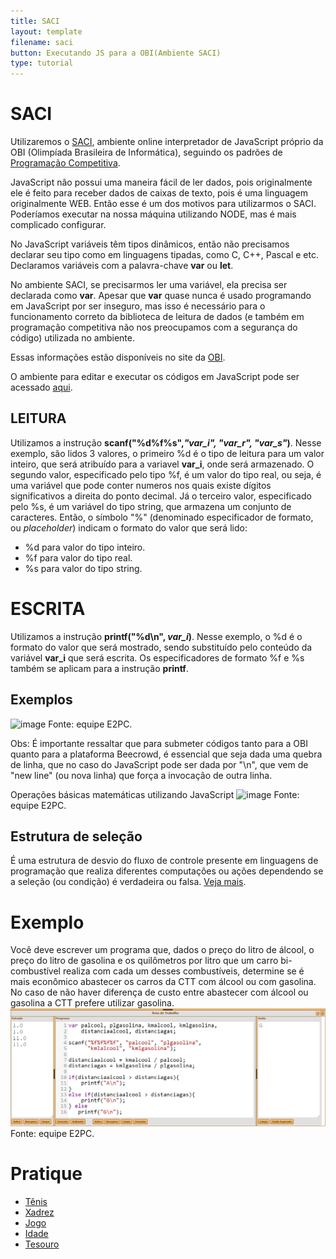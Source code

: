 ```yaml
---
title: SACI
layout: template
filename: saci
button: Executando JS para a OBI(Ambiente SACI)
type: tutorial
---
```


# SACI

Utilizaremos o [SACI](https://olimpiada.ic.unicamp.br/saci/cursos/intro_js/), ambiente online interpretador de JavaScript próprio da OBI (Olimpíada Brasileira de Informática), seguindo os padrões de [Programação Competitiva](https://e2pc.unicentro.br/posts/programacao_competitiva.html).

JavaScript não possui uma maneira fácil de ler dados, pois originalmente ele é feito para receber dados de caixas de texto, pois é uma linguagem originalmente WEB.
Então esse é um dos motivos para utilizarmos o SACI. Poderíamos executar na nossa máquina utilizando NODE, mas é mais complicado configurar.

No JavaScript variáveis têm tipos dinâmicos, então não precisamos declarar seu tipo como em linguagens tipadas, como C, C++, Pascal e etc. Declaramos variáveis com a palavra-chave **var** ou **let**.

No ambiente SACI, se precisarmos ler uma variável, ela precisa ser declarada como **var**. Apesar que **var** quase nunca é usado programando em JavaScript por ser inseguro, mas isso é necessário para o funcionamento correto da biblioteca de leitura de dados (e também em programação competitiva não nos preocupamos com a segurança do código) utilizada no ambiente.

Essas informações estão disponíveis no site da [OBI](https://olimpiada.ic.unicamp.br/pratique/exemplo_solucao_js/).

O ambiente para editar e executar os códigos em JavaScript pode ser acessado [aqui](https://olimpiada.ic.unicamp.br/saci/cursos/prova/2022/).

## LEITURA
Utilizamos a instrução **scanf("%d%f%s",*"var_i", "var_r", "var_s"*)**. 
Nesse exemplo, são lidos 3 valores, o primeiro %d é o tipo de leitura para um valor inteiro, que será atribuído para a variavel **var_i**, onde será armazenado. 
O segundo valor, especificado pelo tipo %f, é um valor do tipo real, ou seja, é uma variável que pode conter numeros nos quais existe dígitos significativos a direita do ponto decimal.
Já o terceiro valor, especificado pelo %s, é um variável do tipo string, que armazena um conjunto de caracteres.
Então, o símbolo "%" (denominado especificador de formato, ou _placeholder_) indicam o formato do valor que será lido:
- %d para valor do tipo inteiro.
- %f para valor do tipo real.
- %s para valor do tipo string.

# ESCRITA
Utilizamos a instrução **printf("%d\n", *var_i*)**. 
Nesse exemplo, o %d é o formato do valor que será mostrado, sendo substituído pelo conteúdo da variável **var_i** que será escrita.
Os especificadores de formato %f e %s também se aplicam para a instrução **printf**. 

## Exemplos
![image](https://user-images.githubusercontent.com/65428645/236072281-3ca293a5-8054-4f76-82d2-8957399b1a25.png)
Fonte: equipe E2PC.


Obs: É importante ressaltar que para submeter códigos tanto para a OBI quanto para a plataforma Beecrowd, é essencial que seja dada uma quebra de linha, que no caso do JavaScript pode ser dada por "\n", que vem de "new line" (ou nova linha) que força a invocação de outra linha. 

Operações básicas matemáticas utilizando JavaScript
![image](https://user-images.githubusercontent.com/65428645/236075821-ce85cc6d-7e1e-4783-a12f-0261d1ed4d9d.png)
                                              Fonte: equipe E2PC.



## Estrutura de seleção
É uma estrutura de desvio do fluxo de controle presente em linguagens de programação que realiza diferentes computações ou ações dependendo se a seleção (ou condição) é verdadeira ou falsa. [Veja mais](https://e2pc.unicentro.br/treinamento/estruturas_selecao.html).


# Exemplo
Você deve escrever um programa que, dados o preço do litro de álcool, o preço do litro de gasolina e os quilômetros por litro que um carro bi-combustível realiza com cada um desses combustíveis, determine se é mais econômico abastecer os carros da CTT com álcool ou com gasolina. No caso de não haver diferença de custo entre abastecer com álcool ou gasolina a CTT prefere utilizar gasolina. 
![](../assets/images/tutoriais/saci/exemploCondicional.png)
                                          Fonte: equipe E2PC.

# Pratique
- [Tênis](https://olimpiada.ic.unicamp.br/pratique/p1/2021/f2/tenis/)
- [Xadrez](https://olimpiada.ic.unicamp.br/pratique/p1/2018/f1/xadrez/)
- [Jogo](https://olimpiada.ic.unicamp.br/pratique/p1/2019/f1/jogo/)
- [Idade](https://olimpiada.ic.unicamp.br/pratique/p1/2019/f1/idade/)
- [Tesouro](https://olimpiada.ic.unicamp.br/pratique/p1/2020/f1/tesouro/)
